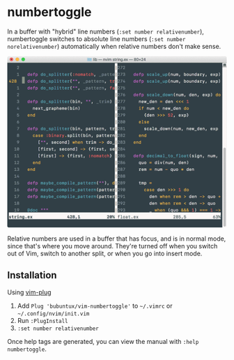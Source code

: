 # numbertoggle


In a buffer with "hybrid" line numbers (`:set number relativenumber`),
numbertoggle switches to absolute line numbers (`:set number norelativenumber`)
automatically when relative numbers don't make sense.

![vim-numbertoggle toggles between "hybrid" and absolute line numbers automatically](https://raw.githubusercontent.com/bubuntux/vim-numbertoggle/master/toggle.gif)

Relative numbers are used in a buffer that has focus, and is in normal
mode, since that's where you move around. They're turned off when you switch
out of Vim, switch to another split, or when you go into insert mode.

## Installation

Using [vim-plug](https://github.com/junegunn/vim-plug)

1. Add `Plug 'bubuntux/vim-numbertoggle'` to `~/.vimrc` or 
  `~/.config/nvim/init.vim`
2. Run `:PlugInstall`
3. `:set number relativenumber`

Once help tags are generated, you can view the manual with `:help numbertoggle`.
